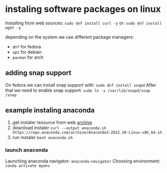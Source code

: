 # instaling software packages on linux
Installing from web sources:
`sudo dnf install curl -y`
or:
`sudo dnf install wget -y`

depending on the system we use different package managers:
- `dnf` for fedora
- `apt` for debian
- `pacman` for arch

## adding snap support

On fedora we can install snap support with: `sudo dnf install snapd`
After that we need to enable snap support: `sudo ln -s /var/lib/snapd/snap /snap`

## example instaling anaconda

1. get instaler resource from web [archive](https://repo.anaconda.com/archive/)
2. download instaler `curl --output anaconda.sh https://repo.anaconda.com/archive/Anaconda3-2022.10-Linux-x86_64.sh`
3. run instaler `bash anaconda.sh`

### launch anaconda

Launching anaconda navigator: `anaconda-navigator`
Choosing environment: `conda activate myenv`